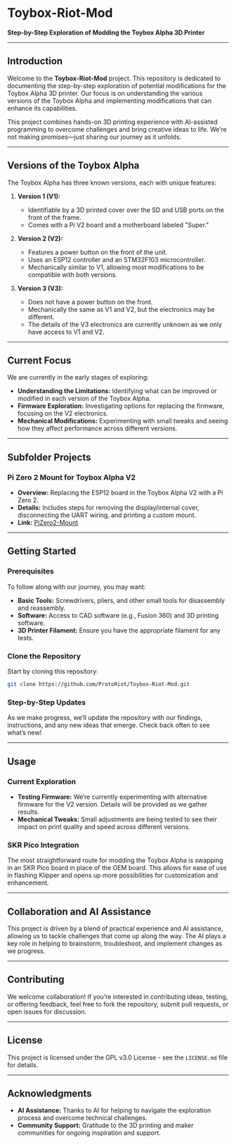 
# **Toybox-Riot-Mod**
**Step-by-Step Exploration of Modding the Toybox Alpha 3D Printer**

---

## **Introduction**

Welcome to the **Toybox-Riot-Mod** project. This repository is dedicated to documenting the step-by-step exploration of potential modifications for the Toybox Alpha 3D printer. Our focus is on understanding the various versions of the Toybox Alpha and implementing modifications that can enhance its capabilities.

This project combines hands-on 3D printing experience with AI-assisted programming to overcome challenges and bring creative ideas to life. We’re not making promises—just sharing our journey as it unfolds.

---

## **Versions of the Toybox Alpha**

The Toybox Alpha has three known versions, each with unique features:

1. **Version 1 (V1):**
   - Identifiable by a 3D printed cover over the SD and USB ports on the front of the frame.
   - Comes with a Pi V2 board and a motherboard labeled "Super."

2. **Version 2 (V2):**
   - Features a power button on the front of the unit.
   - Uses an ESP12 controller and an STM32F103 microcontroller.
   - Mechanically similar to V1, allowing most modifications to be compatible with both versions.

3. **Version 3 (V3):**
   - Does not have a power button on the front.
   - Mechanically the same as V1 and V2, but the electronics may be different.
   - The details of the V3 electronics are currently unknown as we only have access to V1 and V2.

---

## **Current Focus**

We are currently in the early stages of exploring:

- **Understanding the Limitations:** Identifying what can be improved or modified in each version of the Toybox Alpha.
- **Firmware Exploration:** Investigating options for replacing the firmware, focusing on the V2 electronics.
- **Mechanical Modifications:** Experimenting with small tweaks and seeing how they affect performance across different versions.

---

## **Subfolder Projects**

### **Pi Zero 2 Mount for Toybox Alpha V2**
- **Overview:** Replacing the ESP12 board in the Toybox Alpha V2 with a Pi Zero 2.
- **Details:** Includes steps for removing the display/internal cover, disconnecting the UART wiring, and printing a custom mount.
- **Link:** [PiZero2-Mount](https://github.com/ProtoRiot/Toybox-Riot-Mod/tree/main/PiZero2-Mount)

---

## **Getting Started**

### **Prerequisites**

To follow along with our journey, you may want:

- **Basic Tools:** Screwdrivers, pliers, and other small tools for disassembly and reassembly.
- **Software:** Access to CAD software (e.g., Fusion 360) and 3D printing software.
- **3D Printer Filament:** Ensure you have the appropriate filament for any tests.

### **Clone the Repository**

Start by cloning this repository:

```bash
git clone https://github.com/ProtoRiot/Toybox-Riot-Mod.git
```

### **Step-by-Step Updates**

As we make progress, we’ll update the repository with our findings, instructions, and any new ideas that emerge. Check back often to see what’s new!

---

## **Usage**

### **Current Exploration**

- **Testing Firmware:** We’re currently experimenting with alternative firmware for the V2 version. Details will be provided as we gather results.
- **Mechanical Tweaks:** Small adjustments are being tested to see their impact on print quality and speed across different versions.

### **SKR Pico Integration**

The most straightforward route for modding the Toybox Alpha is swapping in an SKR Pico board in place of the OEM board. This allows for ease of use in flashing Klipper and opens up more possibilities for customization and enhancement.

---

## **Collaboration and AI Assistance**

This project is driven by a blend of practical experience and AI assistance, allowing us to tackle challenges that come up along the way. The AI plays a key role in helping to brainstorm, troubleshoot, and implement changes as we progress.

---

## **Contributing**

We welcome collaboration! If you’re interested in contributing ideas, testing, or offering feedback, feel free to fork the repository, submit pull requests, or open issues for discussion.

---

## **License**

This project is licensed under the GPL v3.0 License - see the `LICENSE.md` file for details.

---

## **Acknowledgments**

- **AI Assistance:** Thanks to AI for helping to navigate the exploration process and overcome technical challenges.
- **Community Support:** Gratitude to the 3D printing and maker communities for ongoing inspiration and support.
